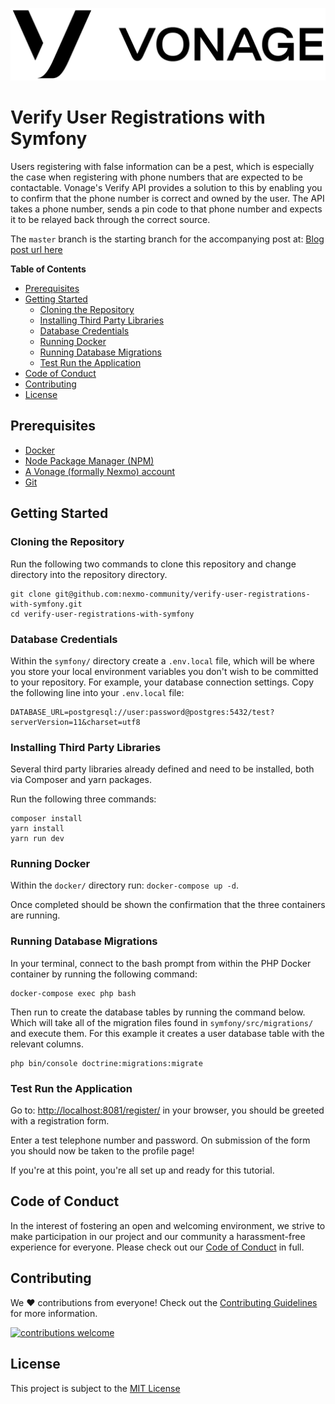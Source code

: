 ![Vonage][logo]

# Verify User Registrations with Symfony

Users registering with false information can be a pest, which is especially the case when registering with phone numbers that are expected to be contactable. Vonage's Verify API provides a solution to this by enabling you to confirm that the phone number is correct and owned by the user. The API takes a phone number, sends a pin code to that phone number and expects it to be relayed back through the correct source.

The `master` branch is the starting branch for the accompanying post at: [Blog post url here](#)

**Table of Contents**

- [Prerequisites](#prerequisites)
- [Getting Started](#getting-started)
  - [Cloning the Repository](#cloning-the-repository)
  - [Installing Third Party Libraries](#installing-third-party-libraries)
  - [Database Credentials](#database-credentials)
  - [Running Docker](#running-docker)
  - [Running Database Migrations](#Running-database-migrations)
  - [Test Run the Application](#test-run-the-application)
- [Code of Conduct](#code-of-conduct)
- [Contributing](#contributing)
- [License](#license)

## Prerequisites

- [Docker](https://www.docker.com/)
- [Node Package Manager (NPM)](https://www.npmjs.com/get-npm)
- [A Vonage (formally Nexmo) account](https://dashboard.nexmo.com/sign-up?utm_source=DEV_REL&utm_medium=github&utm_campaign=https://github.com/nexmo-community/verify-user-registrations-with-symfony)
- [Git](https://git-scm.com/book/en/v2/Getting-Started-Installing-Git)

## Getting Started

### Cloning the Repository

Run the following two commands to clone this repository and change directory into the repository directory.

```
git clone git@github.com:nexmo-community/verify-user-registrations-with-symfony.git
cd verify-user-registrations-with-symfony
```


### Database Credentials

Within the `symfony/` directory create a `.env.local` file, which will be where you store your local environment variables you don't wish to be committed to your repository. For example, your database connection settings. Copy the following line into your `.env.local` file:

```
DATABASE_URL=postgresql://user:password@postgres:5432/test?serverVersion=11&charset=utf8
```

### Installing Third Party Libraries

Several third party libraries already defined and need to be installed, both via Composer and yarn packages.

Run the following three commands:

```
composer install
yarn install
yarn run dev
```

### Running Docker

Within the `docker/` directory run: `docker-compose up -d`.

Once completed should be shown the confirmation that the three containers are running.

### Running Database Migrations

In your terminal, connect to the bash prompt from within the PHP Docker container by running the following command:

```
docker-compose exec php bash
```

Then run to create the database tables by running the command below. Which will take all of the migration files found in `symfony/src/migrations/` and execute them. For this example it creates a user database table with the relevant columns.

```
php bin/console doctrine:migrations:migrate
```

### Test Run the Application

Go to: [http://localhost:8081/register/](http://localhost:8081/register) in your browser, you should be greeted with a registration form.

Enter a test telephone number and password. On submission of the form you should now be taken to the profile page!

If you're at this point, you're all set up and ready for this tutorial.

## Code of Conduct

In the interest of fostering an open and welcoming environment, we strive to make participation in our project and our community a harassment-free experience for everyone. Please check out our [Code of Conduct][coc] in full.

## Contributing
We :heart: contributions from everyone! Check out the [Contributing Guidelines][contributing] for more information.

[![contributions welcome][contribadge]][issues]

## License

This project is subject to the [MIT License][license]

[logo]: vonage_logo.png "Vonage"
[contribadge]: https://img.shields.io/badge/contributions-welcome-brightgreen.svg?style=flat "Contributions Welcome"

[coc]: CODE_OF_CONDUCT.md "Code of Conduct"
[contributing]: CONTRIBUTING.md "Contributing"
[license]: LICENSE "MIT License"

[issues]: ./../../issues "Issues"
